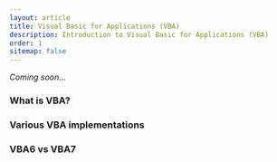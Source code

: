 ```yaml
---
layout: article
title: Visual Basic for Applications (VBA)
description: Introduction to Visual Basic for Applications (VBA)
order: 1
sitemap: false
---
```

*Coming soon...*

### What is VBA?
### Various VBA implementations
### VBA6 vs VBA7
